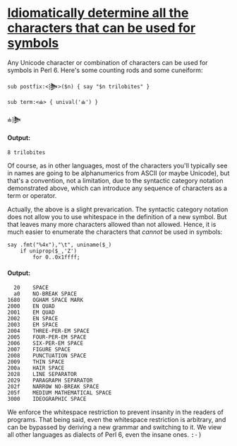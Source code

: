 [1]: http://rosettacode.org/wiki/Idiomatically_determine_all_the_characters_that_can_be_used_for_symbols

# [Idiomatically determine all the characters that can be used for symbols][1]

Any Unicode character or combination of characters can be used for symbols in Perl 6. Here's some counting rods and some cuneiform:

```perl6
sub postfix:<𒋦>($n) { say "$n trilobites" }
 
sub term:<𝍧> { unival('𝍧') }
 
𝍧𒋦
```

#### Output:
```
8 trilobites
```


Of course, as in other languages, most of the characters you'll typically see in names are going to be alphanumerics from ASCII (or maybe Unicode), but that's a convention, not a limitation, due to the syntactic category notation demonstrated above, which can introduce any sequence of characters as a term or operator.



Actually, the above is a slight prevarication. The syntactic category notation does not allow you to use whitespace in the definition of a new symbol. But that leaves many more characters allowed than not allowed. Hence, it is much easier to enumerate the characters that <em>cannot</em> be used in symbols:

```perl6
say .fmt("%4x"),"\t", uniname($_)
    if uniprop($_,'Z')
        for 0..0x1ffff;
```

#### Output:
```
  20    SPACE
  a0    NO-BREAK SPACE
1680    OGHAM SPACE MARK
2000    EN QUAD
2001    EM QUAD
2002    EN SPACE
2003    EM SPACE
2004    THREE-PER-EM SPACE
2005    FOUR-PER-EM SPACE
2006    SIX-PER-EM SPACE
2007    FIGURE SPACE
2008    PUNCTUATION SPACE
2009    THIN SPACE
200a    HAIR SPACE
2028    LINE SEPARATOR
2029    PARAGRAPH SEPARATOR
202f    NARROW NO-BREAK SPACE
205f    MEDIUM MATHEMATICAL SPACE
3000    IDEOGRAPHIC SPACE
```


We enforce the whitespace restriction to prevent insanity in the readers of programs.
That being said, even the whitespace restriction is arbitrary, and can be bypassed by deriving a new grammar and switching to it. We view all other languages as dialects of Perl 6, even the insane ones. <tt>:-)</tt>